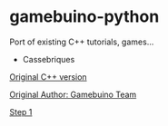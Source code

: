 # gamebuino-python
Port of existing C++ tutorials, games...

* Cassebriques

[Original C++ version](https://gamebuino.com/academy/workshop/casse-briques)

[Original Author: Gamebuino Team](https://gamebuino.com)

[Step 1](casse-briques/introduction.py)
